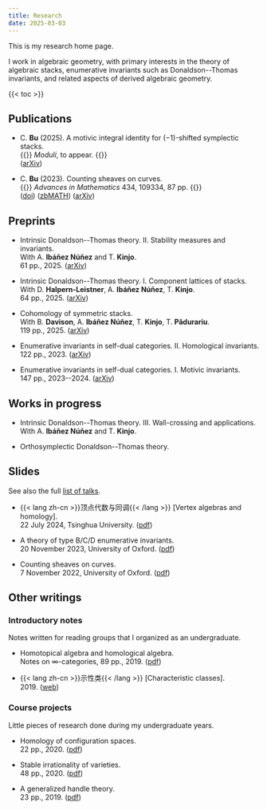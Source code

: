 ```yaml
---
title: Research
date: 2025-03-03
---
```


This is my research home page.

I work in algebraic geometry,
with primary interests in the theory of algebraic stacks,
enumerative invariants such as
Donaldson--Thomas invariants,
and related aspects of derived algebraic geometry.

{{< toc >}}

## Publications

- C. **Bu** (2025). A motivic integral identity for $(-1)$-shifted symplectic stacks.\
  {{<dimmed>}}
  _Moduli_, to appear.
  {{</dimmed>}}\
  ([arXiv](https://arxiv.org/abs/2405.10092))

- C. **Bu** (2023). Counting sheaves on curves.\
  {{<dimmed>}}
  _Advances in Mathematics_ 434, 109334, 87 pp.
  {{</dimmed>}}\
  ([doi](https://doi.org/10.1016/j.aim.2023.109334))
  ([zbMATH](https://zbmath.org/7765302))
  ([arXiv](https://arxiv.org/abs/2208.00927))

## Preprints

- Intrinsic Donaldson--Thomas theory. II. Stability measures and invariants.\
  With A. **Ibáñez Núñez** and T. **Kinjo**.\
  61 pp., 2025.
  ([arXiv](https://arxiv.org/abs/2502.20515))

- Intrinsic Donaldson--Thomas theory. I. Component lattices of stacks.\
  With D. **Halpern-Leistner**, A. **Ibáñez Núñez**, T. **Kinjo**.\
  64 pp., 2025.
  ([arXiv](https://arxiv.org/abs/2502.13892))

- Cohomology of symmetric stacks.\
  With B. **Davison**, A. **Ibáñez Núñez**, T. **Kinjo**, T. **Pădurariu**.\
  119 pp., 2025.
  ([arXiv](https://arxiv.org/abs/2502.04253))

- Enumerative invariants in self-dual categories. II. Homological invariants.\
  122 pp., 2023.
  ([arXiv](https://arxiv.org/abs/2309.00056))

- Enumerative invariants in self-dual categories. I. Motivic invariants.\
  147 pp., 2023--2024.
  ([arXiv](https://arxiv.org/abs/2302.00038))

## Works in progress

- Intrinsic Donaldson--Thomas theory. III. Wall-crossing and applications.\
  With A. **Ibáñez Núñez** and T. **Kinjo**.

- Orthosymplectic Donaldson--Thomas theory.

## Slides

See also the full [list of talks](/research/talks).

- {{< lang zh-cn >}}顶点代数与同调{{< /lang >}}
  \[Vertex algebras and homology\].\
  22 July 2024, Tsinghua University.
  ([pdf](/pdf/20240722-tsinghua.pdf))

- A theory of type B/C/D enumerative invariants.\
  20 November 2023, University of Oxford.
  ([pdf](/pdf/20231120-self-dual.pdf))

- Counting sheaves on curves.\
  7 November 2022, University of Oxford.
  ([pdf](/pdf/20221107-curves.pdf))

## Other writings

### Introductory notes

Notes written for reading groups that I organized as an undergraduate.

- Homotopical algebra and homological algebra.\
  Notes on $\infty$-categories, 89 pp., 2019.
  ([pdf](/pdf/HA.pdf))

- {{< lang zh-cn >}}示性类{{< /lang >}}
  \[Characteristic classes\].\
  2019.
  ([web](https://www.bananaspace.org/wiki/%E8%AE%B2%E4%B9%89:%E7%A4%BA%E6%80%A7%E7%B1%BB))

### Course projects

Little pieces of research done during my undergraduate years.

- Homology of configuration spaces.\
  22 pp., 2020.
  ([pdf](/pdf/conf.pdf))

- Stable irrationality of varieties.\
  48 pp., 2020.
  ([pdf](/pdf/rationality.pdf))

- A generalized handle theory.\
  23 pp., 2019.
  ([pdf](/pdf/handle.pdf))
